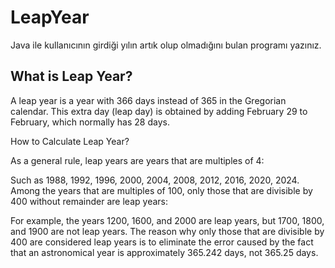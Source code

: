 # LeapYear

Java ile kullanıcının girdiği yılın artık olup olmadığını bulan programı yazınız.

## What is Leap Year?

A leap year is a year with 366 days instead of 365 in the Gregorian calendar. This extra day (leap day) is obtained by adding February 29 to February, which normally has 28 days.

How to Calculate Leap Year?

As a general rule, leap years are years that are multiples of 4:

Such as 1988, 1992, 1996, 2000, 2004, 2008, 2012, 2016, 2020, 2024.
Among the years that are multiples of 100, only those that are divisible by 400 without remainder are leap years:

For example, the years 1200, 1600, and 2000 are leap years, but 1700, 1800, and 1900 are not leap years.
The reason why only those that are divisible by 400 are considered leap years is to eliminate the error caused by the fact that an astronomical year is approximately 365.242 days, not 365.25 days.
